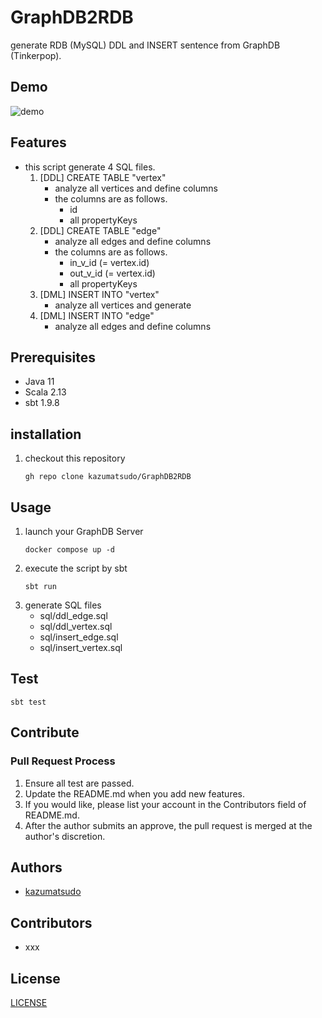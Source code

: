 # GraphDB2RDB

generate RDB (MySQL) DDL and INSERT sentence from GraphDB (Tinkerpop).

## Demo

![demo](https://github.com/kazumatsudo/GraphDB2RDB/assets/25892776/fd9a5a56-c099-4088-91e7-31f4702e1ff1)

## Features

- this script generate 4 SQL files.
    1. [DDL] CREATE TABLE "vertex"
        - analyze all vertices and define columns
        - the columns are as follows.
            - id
            - all propertyKeys
    2. [DDL] CREATE TABLE "edge"
        - analyze all edges and define columns
        - the columns are as follows.
           - in_v_id (= vertex.id)
           - out_v_id (= vertex.id)
           - all propertyKeys
    3. [DML] INSERT INTO "vertex"
        - analyze all vertices and generate
    4. [DML] INSERT INTO "edge"
        - analyze all edges and define columns

## Prerequisites

- Java 11
- Scala 2.13
- sbt 1.9.8

## installation

1. checkout this repository
    ```shell
    gh repo clone kazumatsudo/GraphDB2RDB
    ```

## Usage

1. launch your GraphDB Server
    ```shell
    docker compose up -d
    ```
2. execute the script by sbt
    ```shell
    sbt run
    ```
3. generate SQL files
    - sql/ddl_edge.sql
    - sql/ddl_vertex.sql
    - sql/insert_edge.sql
    - sql/insert_vertex.sql

## Test

```shell
sbt test
```

## Contribute

### Pull Request Process

1. Ensure all test are passed.
2. Update the README.md when you add new features.
3. If you would like, please list your account in the Contributors field of README.md.
4. After the author submits an approve, the pull request is merged at the author's discretion.

## Authors

- [kazumatsudo](https://github.com/kazumatsudo)

## Contributors

- xxx

## License

[LICENSE](LICENSE)
